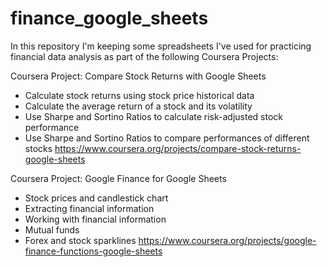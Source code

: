 # finance_google_sheets
In this repository I'm keeping some spreadsheets I've used for practicing financial data analysis as part of the following Coursera Projects:

Coursera Project: Compare Stock Returns with Google Sheets
- Calculate stock returns using stock price historical data
- Calculate the average return of a stock and its volatility
- Use Sharpe and Sortino Ratios to calculate risk-adjusted stock performance
- Use Sharpe and Sortino Ratios to compare performances of different stocks
https://www.coursera.org/projects/compare-stock-returns-google-sheets

Coursera Project: Google Finance for Google Sheets
- Stock prices and candlestick chart
- Extracting financial information
- Working with financial information
- Mutual funds
- Forex and stock sparklines
https://www.coursera.org/projects/google-finance-functions-google-sheets
